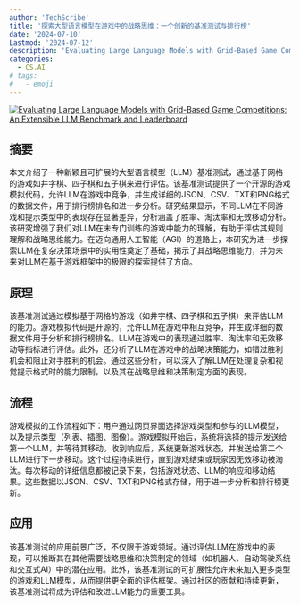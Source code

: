 ```yaml
---
author: 'TechScribe'
title: '探索大型语言模型在游戏中的战略思维：一个创新的基准测试与排行榜'
date: '2024-07-10'
Lastmod: '2024-07-12'
description: 'Evaluating Large Language Models with Grid-Based Game Competitions: An Extensible LLM Benchmark and Leaderboard'
categories:
  - CS.AI
# tags:
#   - emoji
---
```


[![Evaluating Large Language Models with Grid-Based Game Competitions: An Extensible LLM Benchmark and Leaderboard](https://arxiv-research-1301205113.cos.ap-guangzhou.myqcloud.com/images/2407.07796v2.pdf_0.jpg)](https://arxiv.org/abs/2407.07796v2)

## 摘要

本文介绍了一种新颖且可扩展的大型语言模型（LLM）基准测试，通过基于网格的游戏如井字棋、四子棋和五子棋来进行评估。该基准测试提供了一个开源的游戏模拟代码，允许LLM在游戏中竞争，并生成详细的JSON、CSV、TXT和PNG格式的数据文件，用于排行榜排名和进一步分析。研究结果显示，不同LLM在不同游戏和提示类型中的表现存在显著差异，分析涵盖了胜率、淘汰率和无效移动分析。该研究增强了我们对LLM在未专门训练的游戏中能力的理解，有助于评估其规则理解和战略思维能力。在迈向通用人工智能（AGI）的道路上，本研究为进一步探索LLM在复杂决策场景中的实用性奠定了基础，揭示了其战略思维能力，并为未来对LLM在基于游戏框架中的极限的探索提供了方向。<!--more-->

## 原理

该基准测试通过模拟基于网格的游戏（如井字棋、四子棋和五子棋）来评估LLM的能力。游戏模拟代码是开源的，允许LLM在游戏中相互竞争，并生成详细的数据文件用于分析和排行榜排名。LLM在游戏中的表现通过胜率、淘汰率和无效移动等指标进行评估。此外，还分析了LLM在游戏中的战略决策能力，如错过胜利机会和阻止对手胜利的机会。通过这些分析，可以深入了解LLM在处理复杂和视觉提示格式时的能力限制，以及其在战略思维和决策制定方面的表现。

## 流程

游戏模拟的工作流程如下：用户通过网页界面选择游戏类型和参与的LLM模型，以及提示类型（列表、插图、图像）。游戏模拟开始后，系统将选择的提示发送给第一个LLM，并等待其移动。收到响应后，系统更新游戏状态，并发送给第二个LLM进行下一步移动。这个过程持续进行，直到游戏结束或玩家因无效移动被淘汰。每次移动的详细信息都被记录下来，包括游戏状态、LLM的响应和移动结果。这些数据以JSON、CSV、TXT和PNG格式存储，用于进一步分析和排行榜更新。

## 应用

该基准测试的应用前景广泛，不仅限于游戏领域。通过评估LLM在游戏中的表现，可以推断其在其他需要战略思维和决策制定的领域（如机器人、自动驾驶系统和交互式AI）中的潜在应用。此外，该基准测试的可扩展性允许未来加入更多类型的游戏和LLM模型，从而提供更全面的评估框架。通过社区的贡献和持续更新，该基准测试将成为评估和改进LLM能力的重要工具。